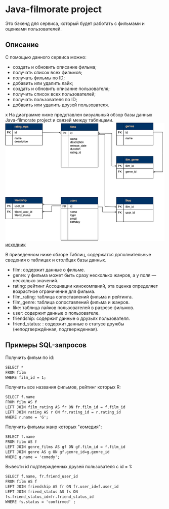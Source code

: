 # Java-filmorate project

Это бэкенд для сервиса, который будет работать с фильмами и оценками пользователей.

## Описание
С помощью данного сервиса можно:
- создать и обновить описание фильма;
- получать список всех фильмов;
- получать фильмы по ID;
- добавить или удалить лайк;
- создать и обновить описание пользователя;
- получить список всех пользователей;
- получать пользователя по ID;
- добавить или удалить друзей пользователя.

x
На диаграмме ниже представлен визуальный обзор базы данных Java-filmorate project и связей между таблицами.
![Java-filmorate project data base](src/main/resources/db_schema_filmorate.png)
[исходник](https://drive.google.com/file/d/17gcUk-WAB-lGO7vxh1_Y3huA4FsSxDjn/view)

В приведенном ниже обзоре Таблиц, содержатся дополнительные сведения о таблицах и столбцах базы данных.
- film: содержит данные о фильме.
- genre: у фильма может быть сразу несколько жанров, а у поля — несколько значений.
- rating: рейтинг Ассоциации кинокомпаний, эта оценка определяет возрастное ограничение для фильма.
- film_rating: таблица сопоставлений фильма и рейтинга.
- film_genre: таблица сопоставлений фильма и жанров.
- like: таблица лайков пользователей в разрезе фильмов.
- user: содержит данные о пользователе.
- friendship: содержит данные о друзьях пользователя.
- friend_status: : содержит данные о статусе дружбы (неподтверждённая, подтвержденная).

## Примеры SQL-запросов
Получить фильм по id:
```roomsql
SELECT *
FROM film 
WHERE film_id = 1;
```
Получить все названия фильмов, рейтинг которых R:
```roomsql
SELECT f.name
FROM film AS f
LEFT JOIN film_rating AS fr ON fr.film_id = f.film_id
LEFT JOIN rating AS r ON fr.rating_id = r.rating_id
WHERE r.name = 'G';
```
Получить фильмы жанр которых "комедия":
```roomsql
SELECT f.name
FROM film AS f
LEFT JOIN genre_films AS gf ON gf.film_id = f.film_id
LEFT JOIN genre AS g ON gf.genre_id=g.genre_id
WHERE g.name = 'comedy';
```
Вывести id подтвержденных друзей пользователя c id = 1:
```roomsql
SELECT f.name, fr.friend_user_id
FROM film AS f
LEFT JOIN friendship AS fr ON fr.user_id=f.user_id
LEFT JOIN friend_status AS fs ON fs.friend_status_id=fr.friend_status_id
WHERE fs.status = 'confirmed' ;
```